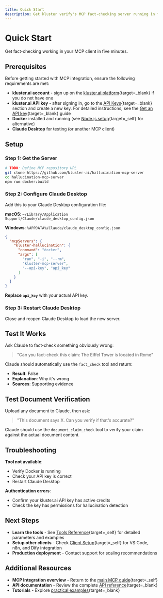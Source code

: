 ```yaml
---
title: Quick Start
description: Get kluster verify's MCP fact-checking server running in five minutes with Docker and test it with a working example.
---
```


# Quick Start

Get fact-checking working in your MCP client in five minutes.

## Prerequisites

Before getting started with MCP integration, ensure the following requirements are met:

- **kluster.ai account** - sign up on the [kluster.ai platform](https://platform.kluster.ai/signup){target=\_blank} if you do not have one
- **kluster.ai API key** - after signing in, go to the [API Keys](https://platform.kluster.ai/apikeys){target=\_blank} section and create a new key. For detailed instructions, see the [Get an API key](https://docs.kluster.ai/get-started/get-api-key/){target=\_blank} guide
- **Docker** installed and running (see [Node.js setup](/get-started/verify/reliability/mcp/clients/#nodejs-setup){target=\_self} for alternative)
- **Claude Desktop** for testing (or another MCP client)

## Setup

### Step 1: Get the Server

```bash
# TODO: Define MCP repository URL
git clone https://github.com/kluster-ai/hallucination-mcp-server
cd hallucination-mcp-server
npm run docker:build
```

### Step 2: Configure Claude Desktop

Add this to your Claude Desktop configuration file:

**macOS**: `~/Library/Application Support/Claude/claude_desktop_config.json`

**Windows**: `%APPDATA%/Claude/claude_desktop_config.json`

```json
{
  "mcpServers": {
    "kluster-hallucination": {
      "command": "docker",
      "args": [
        "run", "-i", "--rm",
        "kluster-mcp-server",
        "--api-key", "api_key"
      ]
    }
  }
}
```

**Replace `api_key`** with your actual API key.

### Step 3: Restart Claude Desktop

Close and reopen Claude Desktop to load the new server.

## Test It Works

Ask Claude to fact-check something obviously wrong:

> "Can you fact-check this claim: The Eiffel Tower is located in Rome"

Claude should automatically use the `fact_check` tool and return:
- **Result**: False
- **Explanation**: Why it's wrong
- **Sources**: Supporting evidence

## Test Document Verification

Upload any document to Claude, then ask:

> "This document says X. Can you verify if that's accurate?"

Claude should use the `document_claim_check` tool to verify your claim against the actual document content.

## Troubleshooting

**Tool not available**: 
- Verify Docker is running
- Check your API key is correct
- Restart Claude Desktop

**Authentication errors**:
- Confirm your kluster.ai API key has active credits
- Check the key has permissions for hallucination detection

## Next Steps

- **Learn the tools** - See [Tools Reference](/get-started/hallucination-agent/mcp-tools/){target=\_self} for detailed parameters and examples
- **Setup other clients** - Check [Client Setup](/get-started/hallucination-agent/mcp-clients/){target=\_self} for VS Code, n8n, and Dify integration
- **Production deployment** - Contact support for scaling recommendations

## Additional Resources

- **MCP Integration overview** - Return to the [main MCP guide](/get-started/hallucination-agent/mcp/){target=\_self}
- **API documentation** - Review the complete [API reference](/api-reference/reference/){target=\_blank}
- **Tutorials** - Explore [practical examples](/tutorials/klusterai-api/hallucination-detection-agent){target=\_blank}